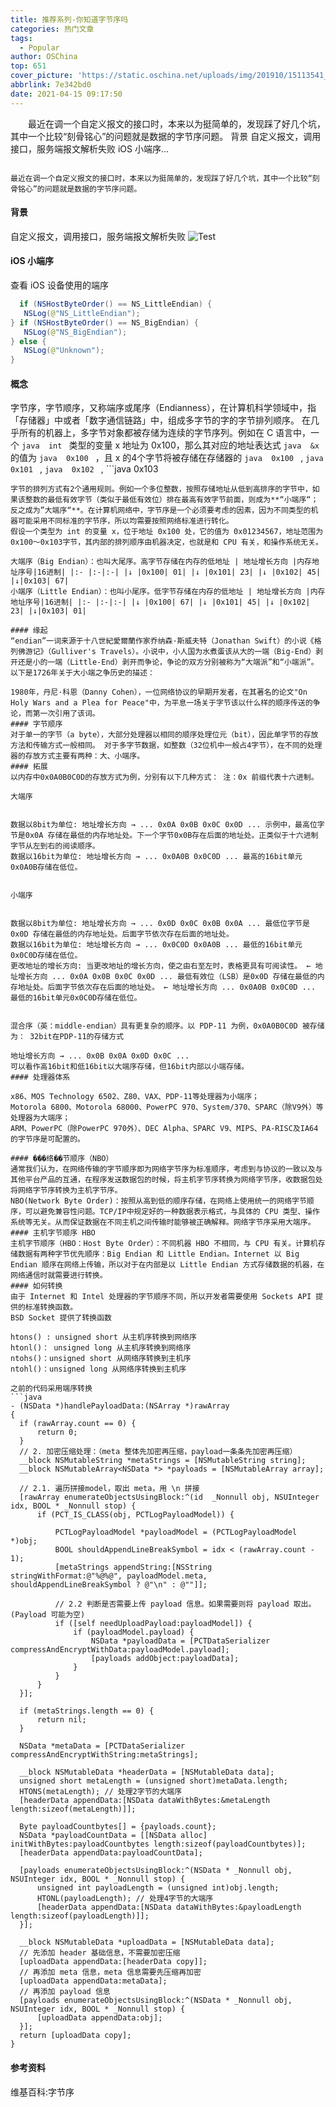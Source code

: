 ```yaml
---
title: 推荐系列-你知道字节序吗
categories: 热门文章
tags:
  - Popular
author: OSChina
top: 651
cover_picture: 'https://static.oschina.net/uploads/img/201910/15113541_E2St.jpg'
abbrlink: 7e342bd0
date: 2021-04-15 09:17:50
---
```


&emsp;&emsp;最近在调一个自定义报文的接口时，本来以为挺简单的，发现踩了好几个坑，其中一个比较“刻骨铭心”的问题就是数据的字节序问题。 背景 自定义报文，调用接口，服务端报文解析失败 iOS 小端序...
<!-- more -->

                                                                                                                                                                                        最近在调一个自定义报文的接口时，本来以为挺简单的，发现踩了好几个坑，其中一个比较“刻骨铭心”的问题就是数据的字节序问题。 
#### 背景 
自定义报文，调用接口，服务端报文解析失败 ![Test](https://raw.githubusercontent.com/FantasticLBP/knowledge-kit/master/assets/2019-09-15-BigEndian.png  '你知道字节序吗') 
#### iOS 小端序 
查看 iOS 设备使用的端序 
 ```java 
   if (NSHostByteOrder() == NS_LittleEndian) {
    NSLog(@"NS_LittleEndian");
} if (NSHostByteOrder() == NS_BigEndian) {
    NSLog(@"NS_BigEndian");
} else {
    NSLog(@"Unknown");
}

  ```  
#### 概念 
字节序，字节顺序，又称端序或尾序（Endianness），在计算机科学领域中，指「存储器」中或者「数字通信链路」中，组成多字节的字的字节排列顺序。 
在几乎所有的机器上，多字节对象都被存储为连续的字节序列。例如在 C 语言中，一个  ```java 
  int
  ```  类型的变量 x 地址为 0x100，那么其对应的地址表达式  ```java 
  &x
  ```  的值为  ```java 
  0x100
  ``` ，且 x 的4个字节将被存储在存储器的  ```java 
  0x100
  ``` , ```java 
  0x101
  ``` , ```java 
  0x102
  ``` , ```java 
  0x103
  ```  位置。 
字节的排列方式有2个通用规则。例如一个多位整数，按照存储地址从低到高排序的字节中，如果该整数的最低有效字节（类似于最低有效位）排在最高有效字节前面，则成为**“小端序“；反之成为”大端序“**。在计算机网络中，字节序是一个必须要考虑的因素，因为不同类型的机器可能采用不同标准的字节序，所以均需要按照网络标准进行转化。 
假设一个类型为 int 的变量 x，位于地址 0x100 处，它的值为 0x01234567，地址范围为 0x100～0x103字节，其内部的排列顺序由机器决定，也就是和 CPU 有关，和操作系统无关。 
 
  大端序（Big Endian）：也叫大尾序。高字节存储在内存的低地址 | 地址增长方向 |内存地址序号|16进制| |:- |:-|:-| |↓ |0x100| 01| |↓ |0x101| 23| |↓ |0x102| 45| |↓|0x103| 67|  
  小端序（Little Endian）：也叫小尾序。低字节存储在内存的低地址 | 地址增长方向 |内存地址序号|16进制| |:- |:-|:-| |↓ |0x100| 67| |↓ |0x101| 45| |↓ |0x102| 23| |↓|0x103| 01|  
 
#### 缘起 
“endian”一词来源于十八世紀愛爾蘭作家乔纳森·斯威夫特（Jonathan Swift）的小说《格列佛游记》（Gulliver's Travels）。小说中，小人国为水煮蛋该从大的一端（Big-End）剥开还是小的一端（Little-End）剥开而争论，争论的双方分别被称为“大端派”和“小端派”。以下是1726年关于大小端之争历史的描述： 
 
1980年，丹尼·科恩（Danny Cohen），一位网络协议的早期开发者，在其著名的论文"On Holy Wars and a Plea for Peace"中，为平息一场关于字节该以什么样的顺序传送的争论，而第一次引用了该词。 
#### 字节顺序 
对于单一的字节（a byte），大部分处理器以相同的顺序处理位元（bit），因此单字节的存放方法和传输方式一般相同。 对于多字节数据，如整数（32位机中一般占4字节），在不同的处理器的存放方式主要有两种：大、小端序。 
#### 拓展 
以内存中0x0A0B0C0D的存放方式为例，分别有以下几种方式： 注：0x 前缀代表十六进制。 
 
 大端序 
 
 
  数据以8bit为单位: 地址增长方向 → ... 0x0A 0x0B 0x0C 0x0D ... 示例中，最高位字节是0x0A 存储在最低的内存地址处。下一个字节0x0B存在后面的地址处。正类似于十六进制字节从左到右的阅读顺序。  
  数据以16bit为单位: 地址增长方向 → ... 0x0A0B 0x0C0D ... 最高的16bit单元0x0A0B存储在低位。  
 
 
 小端序 
 
 
  数据以8bit为单位: 地址增长方向 → ... 0x0D 0x0C 0x0B 0x0A ... 最低位字节是0x0D 存储在最低的内存地址处。后面字节依次存在后面的地址处。  
  数据以16bit为单位: 地址增长方向 → ... 0x0C0D 0x0A0B ... 最低的16bit单元0x0C0D存储在低位。  
  更改地址的增长方向: 当更改地址的增长方向，使之由右至左时，表格更具有可阅读性。 ← 地址增长方向 ... 0x0A 0x0B 0x0C 0x0D ... 最低有效位（LSB）是0x0D 存储在最低的内存地址处。后面字节依次存在后面的地址处。 ← 地址增长方向 ... 0x0A0B 0x0C0D ... 最低的16bit单元0x0C0D存储在低位。  
 
 
 混合序（英：middle-endian）具有更复杂的顺序。以 PDP-11 为例，0x0A0B0C0D 被存储为： 32bit在PDP-11的存储方式 
 
地址增长方向 → ... 0x0B 0x0A 0x0D 0x0C ... 
可以看作高16bit和低16bit以大端序存储，但16bit内部以小端存储。 
#### 处理器体系 
 
 x86、MOS Technology 6502、Z80、VAX、PDP-11等处理器为小端序； 
 Motorola 6800、Motorola 68000、PowerPC 970、System/370、SPARC（除V9外）等处理器为大端序； 
 ARM、PowerPC（除PowerPC 970外）、DEC Alpha、SPARC V9、MIPS、PA-RISC及IA64的字节序是可配置的。 
 
#### ���络��节顺序（NBO） 
通常我们认为，在网络传输的字节顺序即为网络字节序为标准顺序，考虑到与协议的一致以及与其他平台产品的互通，在程序发送数据包的时候，将主机字节序转换为网络字节序，收数据包处将网络字节序转换为主机字节序。 
NBO(Network Byte Order)：按照从高到低的顺序存储，在网络上使用统一的网络字节顺序，可以避免兼容性问题。TCP/IP中规定好的一种数据表示格式，与具体的 CPU 类型、操作系统等无关。从而保证数据在不同主机之间传输时能够被正确解释。网络字节序采用大端序。 
#### 主机字节顺序 HBO 
主机字节顺序（HBO：Host Byte Order）：不同机器 HBO 不相同，与 CPU 有关。计算机存储数据有两种字节优先顺序：Big Endian 和 Little Endian。Internet 以 Big Endian 顺序在网络上传输，所以对于在内部是以 Little Endian 方式存储数据的机器，在网络通信时就需要进行转换。 
#### 如何转换 
由于 Internet 和 Intel 处理器的字节顺序不同，所以开发者需要使用 Sockets API 提供的标准转换函数。 
BSD Socket 提供了转换函数 
 
 htons() : unsigned short 从主机序转换到网络序 
 htonl()： unsigned long 从主机序转换到网络序 
 ntohs()：unsigned short 从网络序转换到主机序 
 ntohl()：unsigned long 从网络序转换到主机序 
 
之前的代码采用端序转换 
 ```java 
  - (NSData *)handlePayloadData:(NSArray *)rawArray
{
    if (rawArray.count == 0) {
        return 0;
    }
    // 2. 加密压缩处理：（meta 整体先加密再压缩，payload一条条先加密再压缩）
    __block NSMutableString *metaStrings = [NSMutableString string];
    __block NSMutableArray<NSData *> *payloads = [NSMutableArray array];
    
    // 2.1. 遍历拼接model，取出 meta，用 \n 拼接
    [rawArray enumerateObjectsUsingBlock:^(id  _Nonnull obj, NSUInteger idx, BOOL * _Nonnull stop) {
        if (PCT_IS_CLASS(obj, PCTLogPayloadModel)) {
            
            PCTLogPayloadModel *payloadModel = (PCTLogPayloadModel *)obj;
            BOOL shouldAppendLineBreakSymbol = idx < (rawArray.count - 1);
            [metaStrings appendString:[NSString stringWithFormat:@"%@%@", payloadModel.meta, shouldAppendLineBreakSymbol ? @"\n" : @""]];
            
            // 2.2 判断是否需要上传 payload 信息。如果需要则将 payload 取出。(Payload 可能为空)
            if ([self needUploadPayload:payloadModel]) {
                if (payloadModel.payload) {
                    NSData *payloadData = [PCTDataSerializer compressAndEncryptWithData:payloadModel.payload];
                    [payloads addObject:payloadData];
                }
            }
        }
    }];
    
    if (metaStrings.length == 0) {
        return nil;
    }
    
    NSData *metaData = [PCTDataSerializer compressAndEncryptWithString:metaStrings];
    
    __block NSMutableData *headerData = [NSMutableData data];
    unsigned short metaLength = (unsigned short)metaData.length;
    HTONS(metaLength); // 处理2字节的大端序
    [headerData appendData:[NSData dataWithBytes:&metaLength length:sizeof(metaLength)]];
    
    Byte payloadCountbytes[] = {payloads.count};
    NSData *payloadCountData = [[NSData alloc] initWithBytes:payloadCountbytes length:sizeof(payloadCountbytes)];
    [headerData appendData:payloadCountData];
    
    [payloads enumerateObjectsUsingBlock:^(NSData * _Nonnull obj, NSUInteger idx, BOOL * _Nonnull stop) {
        unsigned int payloadLength = (unsigned int)obj.length;
        HTONL(payloadLength); // 处理4字节的大端序
        [headerData appendData:[NSData dataWithBytes:&payloadLength length:sizeof(payloadLength)]];
    }];
    
    __block NSMutableData *uploadData = [NSMutableData data];
    // 先添加 header 基础信息，不需要加密压缩
    [uploadData appendData:[headerData copy]];
    // 再添加 meta 信息，meta 信息需要先压缩再加密
    [uploadData appendData:metaData];
    // 再添加 payload 信息
    [payloads enumerateObjectsUsingBlock:^(NSData * _Nonnull obj, NSUInteger idx, BOOL * _Nonnull stop) {
        [uploadData appendData:obj];
    }];
    return [uploadData copy];
}

  ```  
#### 参考资料 
 
 维基百科:字节序 

                                        